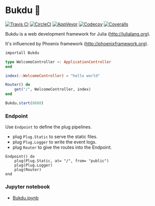 # Bukdu 🌌

  [![Travis CI](https://api.travis-ci.org/wookay/Bukdu.jl.svg?branch=master)](https://travis-ci.org/wookay/Bukdu.jl)
  [![CircleCI](https://circleci.com/gh/wookay/Bukdu.jl.svg?style=svg)](https://circleci.com/gh/wookay/Bukdu.jl)
  [![AppVeyor](https://ci.appveyor.com/api/projects/status/v1af95637qm7j582?svg=true)](https://ci.appveyor.com/project/wookay/bukdu-jl)
  [![Codecov](https://codecov.io/gh/wookay/Bukdu.jl/branch/master/graph/badge.svg)](https://codecov.io/gh/wookay/Bukdu.jl)
  [![Coveralls](https://coveralls.io/repos/github/wookay/Bukdu.jl/badge.svg?branch=master)](https://coveralls.io/github/wookay/Bukdu.jl?branch=master)


Bukdu is a web development framework for Julia (http://julialang.org).

It's influenced by Phoenix framework (http://phoenixframework.org).

```julia
importall Bukdu

type WelcomeController <: ApplicationController
end

index(::WelcomeController) = "hello world"

Router() do
    get("/", WelcomeController, index)
end

Bukdu.start(8080)
```


### Endpoint

Use `Endpoint` to define the plug pipelines.

* plug `Plug.Static` to serve the static files.
* plug `Plug.Logger` to write the event logs.
* plug `Router` to give the routes into the Endpoint.

```
Endpoint() do
    plug(Plug.Static, at= "/", from= "public")
    plug(Plug.Logger)
    plug(Router)
end
```


### Jupyter notebook
* [Bukdu.ipynb](https://github.com/wookay/Bukdu.jl/blob/master/examples/jupyter/Bukdu.ipynb)
